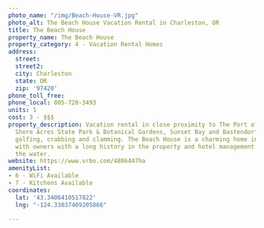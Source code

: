 ```yaml
---
photo_name: "/img/Beach-House-VR.jpg"
photo_alt: The Beach House Vacation Rental in Charleston, OR
title: The Beach House
property_name: The Beach House
property_category: 4 - Vacation Rental Homes
address:
  street: 
  street2: 
  city: Charleston
  state: OR
  zip: '97420'
phone_toll_free: 
phone_local: 805-720-3493
units: 1
cost: 3 - $$$
property_description: Vacation rental in close proximity to The Port of Charleston,
  Shore Acres State Park & Botanical Gardens, Sunset Bay and Bastendorff beaches,
  golfing, crabbing and clamming. The Beach House is a charming home in Charleston
  with owners with a long history in the property and hotel management and views of
  the water.
website: https://www.vrbo.com/4886447ha
amenityList:
- 6 - WiFi Available
- 7 - Kitchens Available
coordinates:
  lat: '43.3406410517822'
  lng: "-124.33037409205866"

---
```

